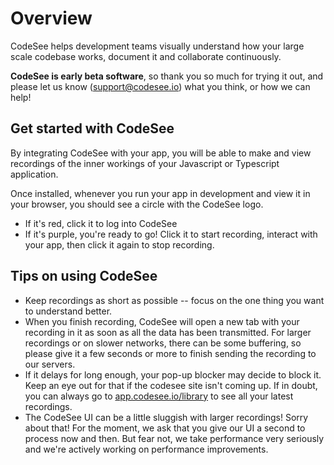 # Overview

CodeSee helps development teams visually understand how your large scale codebase works, document it and collaborate continuously.

**CodeSee is early beta software**, so thank you so much for trying it out, and please let us know (<a href="mailto:support@codesee.io">support@codesee.io</a>) what you think, or how we can help!

## Get started with CodeSee
By integrating CodeSee with your app, you will be able to make and view recordings of the inner workings of your Javascript or Typescript application.

Once installed, whenever you run your app in development and view it in your browser, you should see a circle with the CodeSee logo.

- If it's red, click it to log into CodeSee
- If it's purple, you're ready to go! Click it to start recording, interact with your app, then click it again to stop recording.

## Tips on using CodeSee

- Keep recordings as short as possible -- focus on the one thing you want to understand better.
- When you finish recording, CodeSee will open a new tab with your recording in it as soon as all the data has been transmitted. For larger recordings or on slower networks, there can be some buffering, so please give it a few seconds or more to finish sending the recording to our servers.
- If it delays for long enough, your pop-up blocker may decide to block it. Keep an eye out for that if the codesee site isn't coming up. If in doubt, you can always go to [app.codesee.io/library](https://app.codesee.io/library) to see all your latest recordings.
- The CodeSee UI can be a little sluggish with larger recordings! Sorry about that! For the moment, we ask that you give our UI a second to process now and then. But fear not, we take performance very seriously and we're actively working on performance improvements.